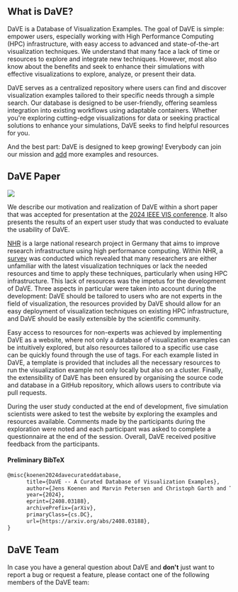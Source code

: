 ## What is DaVE? ##
DaVE is a Database of Visualization Examples.
The goal of DaVE is simple: empower users, especially working with High Performance Computing (HPC) infrastructure, with easy access to advanced and state-of-the-art visualization techniques.
We understand that many face a lack of time or resources to explore and integrate new techniques.
However, most also know about the benefits and seek to enhance their simulations with effective visualizations to explore, analyze, or present their data.

DaVE serves as a centralized repository where users can find and discover visualization examples tailored to their specific needs through a simple search.
Our database is designed to be user-friendly, offering seamless integration into existing workflows using adaptable containers.
Whether you're exploring cutting-edge visualizations for data or seeking practical solutions to enhance your simulations, DaVE seeks to find helpful resources for you.

And the best part: DaVE is designed to keep growing!
Everybody can join our mission and [add](/guide_extend_dave) more examples and resources.

## DaVE Paper ##
<a class="mx-auto mx-md-5 my-5 float-md-end d-block" style="width: 250px" href="http://arxiv.org/abs/2408.03188">
    <img class="w-100 shadow" src="/images/about_paper.png">
</a>

We describe our motivation and realization of DaVE within a short paper that was accepted for presentation at the [2024 IEEE VIS conference](https://ieeevis.org). 
It also presents the results of an expert user study that was conducted to evaluate the usability of DaVE.

[NHR](https://www.nhr-verein.de) is a large national research project in Germany that aims to improve research infrastructure using high performance computing. Within NHR, a [survey](https://zenodo.org/records/7715663) was conducted which revealed that many researchers are either unfamiliar with the latest visualization techniques or lack the needed resources and time to apply these techniques, particularly when using HPC infrastructure.
This lack of resources was the impetus for the development of DaVE.
Three aspects in particular were taken into account during the development: DaVE should be tailored to users who are not experts in the field of visualization, the resources provided by DaVE should allow for an easy deployment of visualization techniques on existing HPC infrastructure, and DaVE should be easily extensible by the scientific community.

Easy access to resources for non-experts was achieved by implementing DaVE as a website, where not only a database of visualization examples can be intuitively explored, but also resources tailored to a specific use case can be quickly found through the use of tags.
For each example listed in DaVE, a template is provided that includes all the necessary resources to run the visualization example not only locally but also on a cluster.
Finally, the extensibility of DaVE has been ensured by organising the source code and database in a GitHub repository, which allows users to contribute via pull requests.

During the user study conducted at the end of development, five simulation scientists were asked to test the website by exploring the examples and resources available.
Comments made by the participants during the exploration were noted and each participant was asked to complete a questionnaire at the end of the session.
Overall, DaVE received positive feedback from the participants.

#### Preliminary BibTeX ####
``` tex
@misc{koenen2024davecurateddatabase,
      title={DaVE -- A Curated Database of Visualization Examples}, 
      author={Jens Koenen and Marvin Petersen and Christoph Garth and Tim Gerrits},
      year={2024},
      eprint={2408.03188},
      archivePrefix={arXiv},
      primaryClass={cs.DC},
      url={https://arxiv.org/abs/2408.03188}, 
}
```

## DaVE Team ##
In case you have a general question about DaVE and **don't** just want to report a bug or request a feature, please contact one of the following members of the DaVE team: